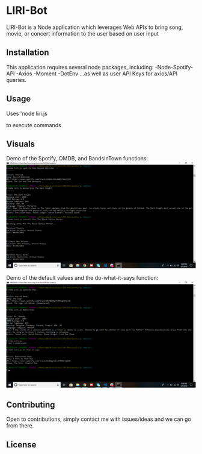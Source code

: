 # LIRI-Bot

LIRI-Bot is a Node application which leverages Web APIs to bring song, movie, or concert information to the user based on user input

## Installation

This application requires several node packages, including:
-Node-Spotify-API
-Axios
-Moment
-DotEnv
...as well as user API Keys for axios/API queries.


## Usage
Uses 'node liri.js <command> <search term> to execute commands

## Visuals

Demo of the Spotify, OMDB, and BandsInTown functions:
![](images/Screenshot%20(27).png)

Demo of the default values and the do-what-it-says function:
![](images/Screenshot%20(28).png)
  
## Contributing
Open to contributions, simply contact me with issues/ideas and we can go from there.

## License
